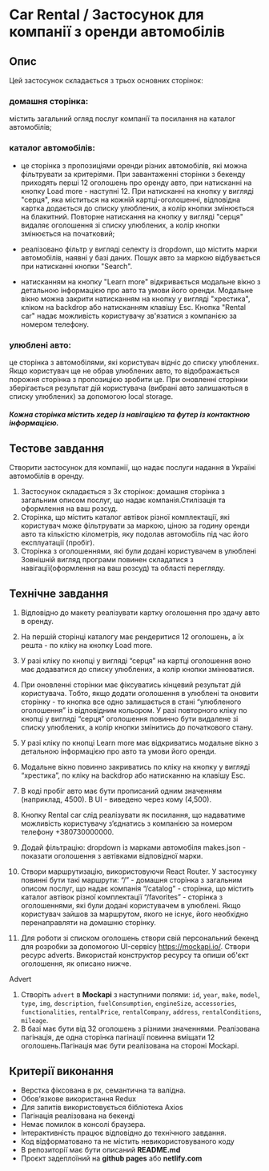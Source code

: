 # Car Rental / Застосунок для компанії з оренди автомобілів

## Опис

Цей застосунок складається з трьох основних сторінок:

### домашня сторінка:

містить загальний огляд послуг компанії та посилання на каталог автомобілів;

### каталог автомобілів:

- це cторінка з пропозиціями оренди різних автомобілів, які можна фільтрувати за критеріями. При завантаженні сторінки з бекенду приходять перші 12 оголошень про оренду авто, при натисканні на кнопку Load more - наступні 12. При натисканні на кнопку у вигляді "серця", яка міститься на кожній картці-оголошенні, відповідна картка додається до списку улюблених, а колір кнопки змінюється на блакитний. Повторне натискання на кнопку у вигляді "серця" видаляє оголошення зі списку улюблених, а колір кнопки змінюється на початковий;

- реалізовано фільтр у вигляді селекту із dropdown, що містить марки автомобілів, наявні у базі даних. Пошук авто за маркою відбувається при натисканні кнопки "Search".

- натисканням на кнопку "Learn more" відкривається модальне вікно з детальною інформацією про авто та умови його оренди. Модальне вікно можна закрити натисканням на кнопку у вигляді "хрестика", кліком на backdrop або натисканням клавішу Esc.
  Кнопка "Rental car" надає можливість користувачу зв'язатися з компанією за номером телефону.

### улюблені авто:

це сторінка з автомобілями, які користувач відніс до списку улюблених. Якщо користувач ще не обрав улюблених авто, то відображається порожня сторінка з пропозицією зробити це. При оновленні сторінки зберігається результат дій користувача (вибрані авто залишаються в списку улюблених) за допомогою local storage.

##### Кожна сторінка містить хедер із навігацією та футер із контактною інформацією.

> > > > > > > > > > > > > > > > > > > > >

## Тестове завдання

Створити застосунок для компанії, що надає послуги надання в Україні автомобілів в оренду.

1. Застосунок складається з 3х сторінок:
   домашня сторінка з загальним описом послуг, що надає компанія.Стилізація та оформлення на ваш розсуд.
2. Cторінка, що містить каталог автівок різної комплектації, які користувач може фільтрувати за маркою, ціною за годину оренди авто та кількістю кілометрів, яку подолав автомобіль під час його експлуатації (пробіг).
3. Cторінка з оголошеннями, які були додані користувачем в улюблені Зовнішній вигляд програми повинен складатися з навігації(оформлення на ваш розсуд) та області перегляду.

## Технічне завдання

1. Відповідно до макету реалізувати картку оголошення про здачу авто в оренду.
2. На першій сторінці каталогу має рендеритися 12 оголошень, а їх решта - по кліку на кнопку Load more.
3. У разі кліку по кнопці у вигляді “серця” на картці оголошення воно має додаватися до списку улюблених, а колір кнопки змінюватися.
4. При оновленні сторінки має фіксуватись кінцевий результат дій користувача. Тобто, якщо додати оголошення в улюблені та оновити сторінку - то кнопка все одно залишається в стані “улюбленого оголошення” із відповідним кольором.
   У разі повторного кліку по кнопці у вигляді “серця” оголошення повинно бути видалене зі списку улюблених, а колір кнопки змінитись до початкового стану.
5. У разі кліку по кнопці Learn more має відкриватись модальне вікно з детальною інформацією про авто та умови його оренди.
6. Модальне вікно повинно закриватись по кліку на кнопку у вигляді “хрестика”, по кліку на backdrop або натисканню на клавішу Esc.
7. В коді пробіг авто має бути прописаний одним значенням (наприклад, 4500). В UI - виведено через кому (4,500).
8. Кнопку Rental car слід реалізувати як посилання, що надаватиме можливість користувачу зʼєднатись з компанією за номером телефону +380730000000.
9. Додай фільтрацію: dropdown із марками автомобіля makes.json - показати оголошення з автівками відповідної марки.
10. Створи маршрутизацію, використовуючи React Router. У застосунку повинні бути такі маршрути: “/” - домашня сторінка з загальним описом послуг, що надає компанія “/catalog” - сторінка, що містить каталог автівок різної комплектації “/favorites” - сторінка з оголошеннями, які були додані користувачем в улюблені. Якщо користувач зайшов за маршрутом, якого не існує, його необхідно перенаправляти на домашню сторінку.

11. Для роботи зі списком оголошень створи свій персональний бекенд для розробки за допомогою UI-сервісу https://mockapi.io/. Створи ресурс adverts. Використай конструктор ресурсу та опиши об'єкт оголошення, як описано нижче.

Advert

1. Створіть `advert` в **Mockapi** з наступними полями: `id`, `year`, `make`,
   `model`, `type`, `img`, `description`, `fuelConsumption`, `engineSize`,
   `accessories`, `functionalities`, `rentalPrice`, `rentalCompany`, `address`,
   `rentalConditions`, `mileage`.
2. В базі має бути від 32 оголошень з різними значеннями. Реалізована пагінація, де одна сторінка пагінації повинна вміщати 12 оголошень.Пагінація має бути реалізована на стороні Mockapi.

## Критерії виконання

- Верстка фіксована в рх, семантична та валідна.
- Обов’язкове використання Redux
- Для запитів використовується бібліотека Axios
- Пагінація реалізована на бекенді
- Немає помилок в консолі браузера.
- Інтерактивність працює відповідно до технічного завдання.
- Код відформатовано та не містить невикористовуваного коду
- В репозиторії має бути описаний **README.md**
- Проєкт задеплоїний на **github pages** або **netlify.com**
